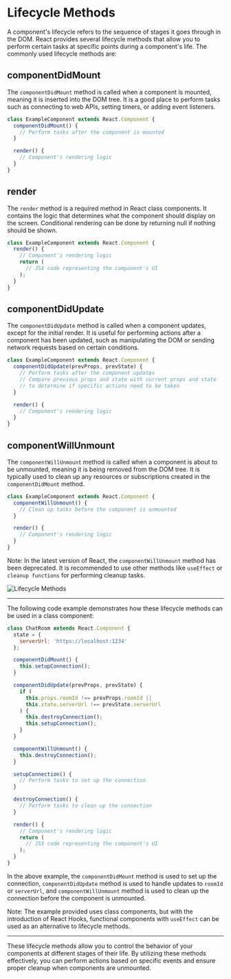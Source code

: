 # Lifecycle Methods

A component's lifecycle refers to the sequence of stages it goes through in the DOM. React provides several lifecycle methods that allow you to perform certain tasks at specific points during a component's life. The commonly used lifecycle methods are:

## componentDidMount

The `componentDidMount` method is called when a component is mounted, meaning it is inserted into the DOM tree. It is a good place to perform tasks such as connecting to web APIs, setting timers, or adding event listeners.

```jsx
class ExampleComponent extends React.Component {
  componentDidMount() {
    // Perform tasks after the component is mounted
  }

  render() {
    // Component's rendering logic
  }
}
```

## render

The `render` method is a required method in React class components. It contains the logic that determines what the component should display on the screen. Conditional rendering can be done by returning null if nothing should be shown.

```jsx
class ExampleComponent extends React.Component {
  render() {
    // Component's rendering logic
    return (
      // JSX code representing the component's UI
    );
  }
}
```

## componentDidUpdate

The `componentDidUpdate` method is called when a component updates, except for the initial render. It is useful for performing actions after a component has been updated, such as manipulating the DOM or sending network requests based on certain conditions.

```jsx
class ExampleComponent extends React.Component {
  componentDidUpdate(prevProps, prevState) {
    // Perform tasks after the component updates
    // Compare previous props and state with current props and state
    // to determine if specific actions need to be taken
  }

  render() {
    // Component's rendering logic
  }
}
```

## componentWillUnmount

The `componentWillUnmount` method is called when a component is about to be unmounted, meaning it is being removed from the DOM tree. It is typically used to clean up any resources or subscriptions created in the `componentDidMount` method.

```jsx
class ExampleComponent extends React.Component {
  componentWillUnmount() {
    // Clean up tasks before the component is unmounted
  }

  render() {
    // Component's rendering logic
  }
}
```

Note: In the latest version of React, the `componentWillUnmount` method has been deprecated. It is recommended to use other methods like `useEffect` or `cleanup functions` for performing cleanup tasks.

![Lifecycle Methods](https://i0.wp.com/programmingwithmosh.com/wp-content/uploads/2018/10/Screen-Shot-2018-10-31-at-1.44.28-PM.png?ssl=1)

---

The following code example demonstrates how these lifecycle methods can be used in a class component:

```jsx
class ChatRoom extends React.Component {
  state = {
    serverUrl: 'https://localhost:1234'
  };

  componentDidMount() {
    this.setupConnection();
  }

  componentDidUpdate(prevProps, prevState) {
    if (
      this.props.roomId !== prevProps.roomId ||
      this.state.serverUrl !== prevState.serverUrl
    ) {
      this.destroyConnection();
      this.setupConnection();
    }
  }

  componentWillUnmount() {
    this.destroyConnection();
  }

  setupConnection() {
    // Perform tasks to set up the connection
  }

  destroyConnection() {
    // Perform tasks to clean up the connection
  }

  render() {
    // Component's rendering logic
    return (
      // JSX code representing the component's UI
    );
  }
}
```

In the above example, the `componentDidMount` method is used to set up the connection, `componentDidUpdate` method is used to handle updates to `roomId` or `serverUrl`, and `componentWillUnmount` method is used to clean up the connection before the component is unmounted.

Note: The example provided uses class components, but with the introduction of React Hooks, functional components with `useEffect` can be used as an alternative to lifecycle methods.

---

These lifecycle methods allow you to control the behavior of your components at different stages of their life. By utilizing these methods effectively, you can perform actions based on specific events and ensure proper cleanup when components are unmounted.